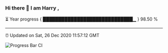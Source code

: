 ### Hi there 👋 I am Harry , 

⏳ Year progress { █████████████████████████████▁ } 98.50 %

---

⏰ Updated on Sat, 26 Dec 2020 11:57:12 GMT

![Progress Bar CI](https://github.com/duykhang68/duykhang68/workflows/Progress%20Bar%20CI/badge.svg)
